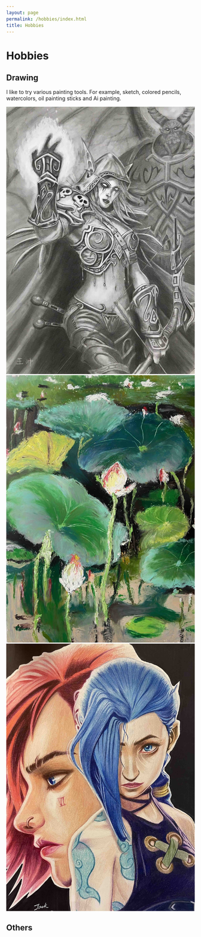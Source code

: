 ```yaml
---
layout: page
permalink: /hobbies/index.html
title: Hobbies
---
```


# Hobbies

## Drawing

I like to try various painting tools. For example, sketch, colored pencils, watercolors, oil painting sticks and Ai painting.

<div class="third">
<img src="/images/hobbies/elf.jpg">
<img src="/images/hobbies/lotus.jpg">
<img src="/images/hobbies/twogirls.jpg">
</div>

## Others
